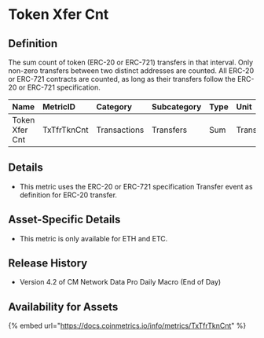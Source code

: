 # Token Xfer Cnt

## Definition

The sum count of token \(ERC-20 or ERC-721\) transfers in that interval. Only non-zero transfers between two distinct addresses are counted. All ERC-20 or ERC-721 contracts are counted, as long as their transfers follow the ERC-20 or ERC-721 specification.

| Name | MetricID | Category | Subcategory | Type | Unit | Interval |
| :--- | :--- | :--- | :--- | :--- | :--- | :--- |
| Token Xfer Cnt | TxTfrTknCnt | Transactions | Transfers | Sum | Transfers | 1 day |

## Details

* This metric uses the ERC-20 or ERC-721 specification Transfer event as definition for ERC-20 transfer.

## Asset-Specific Details

* This metric is only available for ETH and ETC.

## Release History

* Version 4.2 of CM Network Data Pro Daily Macro \(End of Day\)

## Availability for Assets

{% embed url="https://docs.coinmetrics.io/info/metrics/TxTfrTknCnt" %}



